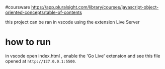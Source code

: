 #coursware
https://app.pluralsight.com/library/courses/javascript-object-oriented-concepts/table-of-contents

this project can be ran in vscode using the extension Live Server

# how to run
in vscode open index.html ,  enable the 'Go Live' extension   and see this file opened  at `http://127.0.0.1:5500`.
